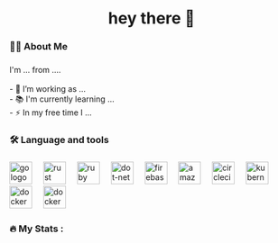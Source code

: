 

###

<!-- <div align="center">
    <img src="https://img.shields.io/static/v1?message=LinkedIn&logo=linkedin&label=&color=0077B5&logoColor=white&labelColor=&style=for-the-badge" height="25" alt="linkedin logo"  />
    <img src="https://img.shields.io/static/v1?message=Youtube&logo=youtube&label=&color=FF0000&logoColor=white&labelColor=&style=for-the-badge" height="25" alt="youtube logo"  />
    <img src="https://img.shields.io/static/v1?message=Twitter&logo=twitter&label=&color=1DA1F2&logoColor=white&labelColor=&style=for-the-badge" height="25" alt="twitter logo"  />
  </div> -->

###

<!-- <div align="center">
    <img src="https://visitor-badge.laobi.icu/badge?page_id=maurodesouza.maurodesouza&"  />
  </div>
   -->
###

<h1 align="center">hey there 👋</h1>

###

<h3 align="left">👩‍💻  About Me</h3>

###

<p align="left">I'm ... from ....<br><br>- 🔭 I’m working as ...<br>- 📚 I'm currently learning ...<br>- ⚡ In my free time I ...</p>

###

<h3 align="left">🛠 Language and tools</h3>

###

<div align="left">
  <img src="https://cdn.jsdelivr.net/npm/@programming-languages-logos/python@0.0.0/python.png" height="40" alt="go logo"  />
  <img width="12" />
  <img src="https://static.vecteezy.com/system/resources/previews/018/783/274/non_2x/deep-learning-icon-from-industry-4-0-collection-simple-line-element-deep-learning-symbol-for-templates-web-design-and-infographics-vector.jpg" height="40" alt="rust logo"  />
  <img width="12" />
  <img src="https://static.vecteezy.com/system/resources/previews/013/899/429/original/machine-learning-icon-artificial-intelligence-smart-machine-logo-template-illustration-free-vector.jpg" height="40" alt="ruby logo"  />
  <img width="12" />
  <img src="https://ih1.redbubble.net/image.2488768334.2177/st,small,507x507-pad,600x600,f8f8f8.jpg" height="40" alt="dot-net logo"  />
  <img width="12" />
  <img src="https://e7.pngegg.com/pngimages/509/951/png-clipart-flask-by-example-web-framework-python-bottle-bottle-text-logo.png" height="40" alt="firebase logo"  />
  <img width="12" />
  <img src="https://img.favpng.com/20/2/11/logo-mysql-organization-brand-database-png-favpng-zudbupMeT57iEMTXAPVszhVsv.jpg" height="40" alt="amazonwebservices logo"  />
  <img width="12" />
  <img src="https://w7.pngwing.com/pngs/877/217/png-transparent-postman-logo-tech-companies.png" height="40" alt="circleci logo"  />
  <img width="12" />
  <img src="https://p7.hiclipart.com/preview/1005/511/631/web-development-html-logo-world-wide-web-consortium-create-html-signature.jpg" height="40" alt="kubernetes logo"  />
  <img width="12" />
  <img src="https://clipground.com/images/html-clipart-logo-1.jpg" height="40" alt="docker logo"  />
  <img width="12" />
  <img src="https://cdn.jsdelivr.net/gh/devicons/devicon/icons/docker/docker-plain-wordmark.svg" height="40" alt="docker logo"  />
</div>

###

<h3 align="left">🔥   My Stats :</h3>

###
<!-- <div align="center">
    <img src="https://github-readme-stats.vercel.app/api?username=maurodesouza&hide_title=false&hide_rank=false&show_icons=true&include_all_commits=true&count_private=true&disable_animations=false&theme=dracula&locale=en&hide_border=false" height="150" alt="stats graph"  />
    <img src="https://github-readme-stats.vercel.app/api/top-langs?username=maurodesouza&locale=en&hide_title=false&layout=compact&card_width=320&langs_count=5&theme=dracula&hide_border=false" height="150" alt="languages graph"  />
  </div> -->


###
